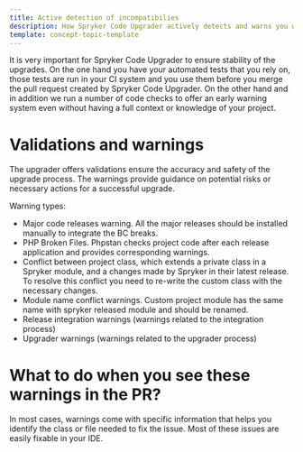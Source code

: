 ```yaml
---
title: Active detection of incompatibilies
description: How Spryker Code Upgrader actively detects and warns you when your code becomes incompatible with the code in upgraded modules
template: concept-topic-template
---
```


It is very important for Spryker Code Upgrader to ensure stability of the upgrades. On the one hand you have your automated tests that you rely on, those tests are run in your CI system and you use them before you merge the pull request created by Spryker Code Upgrader. On the other hand and in addition we run a number of code checks to offer an early warning system even without having a full context or knowledge of your project.

# Validations and warnings

The upgrader offers validations ensure the accuracy and safety of the upgrade process.
The warnings provide guidance on potential risks or necessary actions for a successful upgrade.

Warning types:
- Major code releases warning.
  All the major releases should be installed manually to integrate the BC breaks.
- PHP Broken Files.
  Phpstan checks project code after each release application and provides corresponding warnings.
- Conflict between project class, which extends a private class in a Spryker module, and a changes made by Spryker in their latest release.
  To resolve this conflict you need to re-write the custom class with the necessary changes.
- Module name conflict warnings.
  Custom project module has the same name with spryker released module and should be renamed.
- Release integration warnings (warnings related to the integration process)
- Upgrader warnings (warnings related to the upgrader process)

# What to do when you see these warnings in the PR?

In most cases, warnings come with specific information that helps you identify the class or file needed to fix the issue.
Most of these issues are easily fixable in your IDE.

